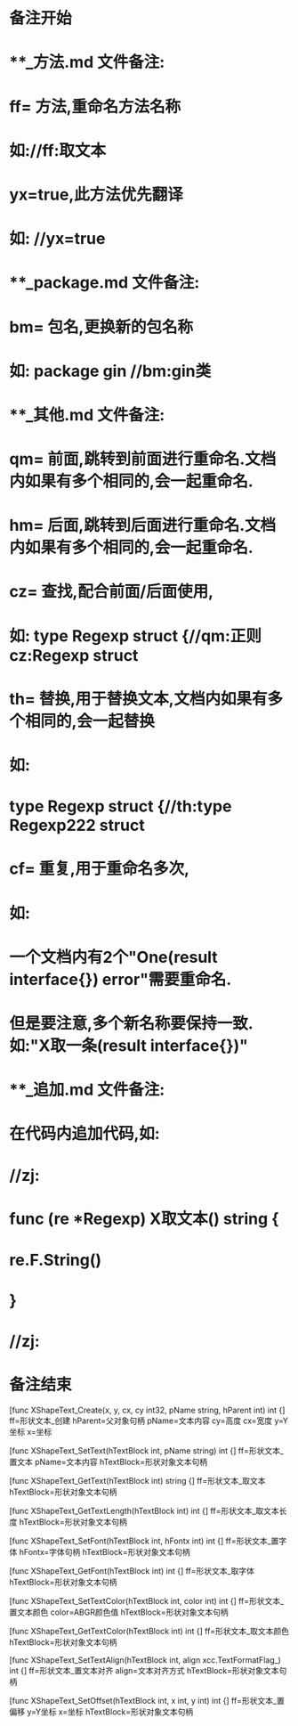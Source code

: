 # 备注开始
# **_方法.md 文件备注:
# ff= 方法,重命名方法名称
# 如://ff:取文本
#
# yx=true,此方法优先翻译
# 如: //yx=true

# **_package.md 文件备注:
# bm= 包名,更换新的包名称 
# 如: package gin //bm:gin类

# **_其他.md 文件备注:
# qm= 前面,跳转到前面进行重命名.文档内如果有多个相同的,会一起重命名.
# hm= 后面,跳转到后面进行重命名.文档内如果有多个相同的,会一起重命名.
# cz= 查找,配合前面/后面使用,
# 如: type Regexp struct {//qm:正则 cz:Regexp struct
#
# th= 替换,用于替换文本,文档内如果有多个相同的,会一起替换
# 如:
# type Regexp struct {//th:type Regexp222 struct
#
# cf= 重复,用于重命名多次,
# 如: 
# 一个文档内有2个"One(result interface{}) error"需要重命名.
# 但是要注意,多个新名称要保持一致. 如:"X取一条(result interface{})"

# **_追加.md 文件备注:
# 在代码内追加代码,如:
# //zj:
# func (re *Regexp) X取文本() string { 
# re.F.String()
# }
# //zj:
# 备注结束

[func XShapeText_Create(x, y, cx, cy int32, pName string, hParent int) int {]
ff=形状文本_创建
hParent=父对象句柄
pName=文本内容
cy=高度
cx=宽度
y=Y坐标
x=坐标

[func XShapeText_SetText(hTextBlock int, pName string) int {]
ff=形状文本_置文本
pName=文本内容
hTextBlock=形状对象文本句柄

[func XShapeText_GetText(hTextBlock int) string {]
ff=形状文本_取文本
hTextBlock=形状对象文本句柄

[func XShapeText_GetTextLength(hTextBlock int) int {]
ff=形状文本_取文本长度
hTextBlock=形状对象文本句柄

[func XShapeText_SetFont(hTextBlock int, hFontx int) int {]
ff=形状文本_置字体
hFontx=字体句柄
hTextBlock=形状对象文本句柄

[func XShapeText_GetFont(hTextBlock int) int {]
ff=形状文本_取字体
hTextBlock=形状对象文本句柄

[func XShapeText_SetTextColor(hTextBlock int, color int) int {]
ff=形状文本_置文本颜色
color=ABGR颜色值
hTextBlock=形状对象文本句柄

[func XShapeText_GetTextColor(hTextBlock int) int {]
ff=形状文本_取文本颜色
hTextBlock=形状对象文本句柄

[func XShapeText_SetTextAlign(hTextBlock int, align xcc.TextFormatFlag_) int {]
ff=形状文本_置文本对齐
align=文本对齐方式
hTextBlock=形状对象文本句柄

[func XShapeText_SetOffset(hTextBlock int, x int, y int) int {]
ff=形状文本_置偏移
y=Y坐标
x=坐标
hTextBlock=形状对象文本句柄
